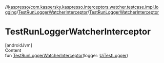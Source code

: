 //[kaspresso](../../index.md)/[com.kaspersky.kaspresso.interceptors.watcher.testcase.impl.logging](../index.md)/[TestRunLoggerWatcherInterceptor](index.md)/[TestRunLoggerWatcherInterceptor](-test-run-logger-watcher-interceptor.md)



# TestRunLoggerWatcherInterceptor  
[androidJvm]  
Content  
fun [TestRunLoggerWatcherInterceptor](-test-run-logger-watcher-interceptor.md)(logger: [UiTestLogger](../../com.kaspersky.kaspresso.logger/-ui-test-logger/index.md))  



